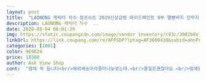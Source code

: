 ```yaml
---
layout: post 
title:  "LAONONG 캐릭터 자수 점프슈트 2019신상감령 와이드페인트 9부 멜빵바지 단무지" 
description: LAONONG 캐릭터 자수  ..
date: 2020-08-04 06:01:29 
img: https://static.coupangcdn.com/image/vendor_inventory/c83c/3002b8e7965934ac0dd31bf8633e9aaa0c688d4ff375f6190476a01a3580.jpg 
linkUrl: https://link.coupang.com/re/AFFSDP?lptag=AF3600438&subid=ahnPublicAsk&pageKey=1506991825&itemId=2586493548&vendorItemId=71161491299&traceid=V0-113-827a1cf8918af7e0 
categories: [1001] 
color: 9E9D24 
price: 18300 
author: Ask View Shop 
cont:  "맘에 쏙 듭니다<br/>해외배송이라좀마니늦엇는데.<br/>품질은괜찮아요.<br/>맘에들어요<br/>" 
---
```

